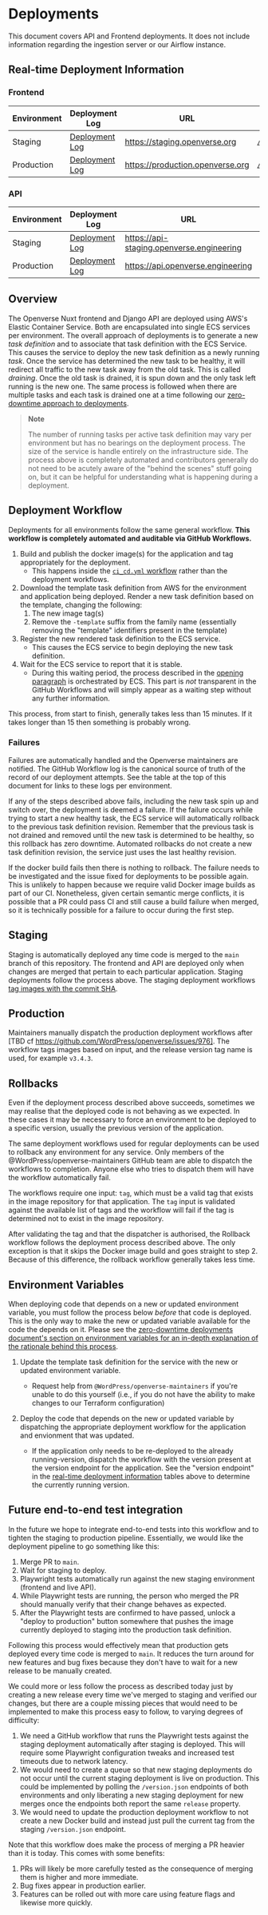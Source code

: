 # Deployments

This document covers API and Frontend deployments. It does not include
information regarding the ingestion server or our Airflow instance.

## Real-time Deployment Information

### Frontend

| Environment | Deployment Log                                                                                        | URL                                | Version Endpoint                                                 |
| ----------- | ----------------------------------------------------------------------------------------------------- | ---------------------------------- | ---------------------------------------------------------------- |
| Staging     | [Deployment Log](https://github.com/WordPress/openverse/actions/workflows/deploy-staging-nuxt.yml)    | <https://staging.openverse.org>    | [`/version.json`](https://staging.openverse.org/version.json)    |
| Production  | [Deployment Log](https://github.com/WordPress/openverse/actions/workflows/deploy-production-nuxt.yml) | <https://production.openverse.org> | [`/version.json`](https://production.openverse.org/version.json) |

### API

| Environment | Deployment Log                                                                                       | URL                                         | Version Endpoint                                                |
| ----------- | ---------------------------------------------------------------------------------------------------- | ------------------------------------------- | --------------------------------------------------------------- |
| Staging     | [Deployment Log](https://github.com/WordPress/openverse/actions/workflows/deploy-staging-api.yml)    | <https://api-staging.openverse.engineering> | [`/version`](https://api-staging.openverse.engineering/version) |
| Production  | [Deployment Log](https://github.com/WordPress/openverse/actions/workflows/deploy-production-api.yml) | <https://api.openverse.engineering>         | [`/version`](https://api.openverse.engineering/version)         |

## Overview

The Openverse Nuxt frontend and Django API are deployed using AWS's Elastic
Container Service. Both are encapsulated into single ECS services per
environment. The overall approach of deployments is to generate a new _task
definition_ and to associate that task definition with the ECS Service. This
causes the service to deploy the new task definition as a newly running _task_.
Once the service has determined the new task to be healthy, it will redirect all
traffic to the new task away from the old task. This is called _draining_. Once
the old task is drained, it is spun down and the only task left running is the
new one. The same process is followed when there are multiple tasks and each
task is drained one at a time following our
[zero-downtime approach to deployments](https://docs.openverse.org/guides/zero-downtime-database-management.html).

> **Note**
>
> The number of running tasks per active task definition may vary per
> environment but has no bearings on the deployment process. The size of the
> service is handle entirely on the infrastructure side. The process above is
> completely automated and contributors generally do not need to be acutely
> aware of the "behind the scenes" stuff going on, but it can be helpful for
> understanding what is happening during a deployment.

## Deployment Workflow

Deployments for all environments follow the same general workflow. **This
workflow is completely automated and auditable via GitHub Workflows.**

1. Build and publish the docker image(s) for the application and tag
   appropriately for the deployment.
   - This happens inside the
     [`ci_cd.yml` workflow](https://github.com/WordPress/openverse/blob/2646c5ead465603b42c70f58a190f7b50861d698/.github/workflows/ci_cd.yml#L866)
     rather than the deployment workflows.
2. Download the template task definition from AWS for the environment and
   application being deployed. Render a new task definition based on the
   template, changing the following:
   1. The new image tag(s)
   2. Remove the `-template` suffix from the family name (essentially removing
      the "template" identifiers present in the template)
3. Register the new rendered task definition to the ECS service.
   - This causes the ECS service to begin deploying the new task definition.
4. Wait for the ECS service to report that it is stable.
   - During this waiting period, the process described in the
     [opening paragraph](#overview) is orchestrated by ECS. This part is _not_
     transparent in the GitHub Workflows and will simply appear as a waiting
     step without any further information.

This process, from start to finish, generally takes less than 15 minutes. If it
takes longer than 15 then something is probably wrong.

### Failures

Failures are automatically handled and the Openverse maintainers are notified.
The GitHub Workflow log is the canonical source of truth of the record of our
deployment attempts. See the table at the top of this document for links to
these logs per environment.

If any of the steps described above fails, including the new task spin up and
switch over, the deployment is deemed a failure. If the failure occurs while
trying to start a new healthy task, the ECS service will automatically rollback
to the previous task definition revision. Remember that the previous task is not
drained and removed until the new task is determined to be healthy, so this
rollback has zero downtime. Automated rollbacks do not create a new task
definition revision, the service just uses the last healthy revision.

If the docker build fails then there is nothing to rollback. The failure needs
to be investigated and the issue fixed for deployments to be possible again.
This is unlikely to happen because we require valid Docker image builds as part
of our CI. Nonetheless, given certain semantic merge conflicts, it is possible
that a PR could pass CI and still cause a build failure when merged, so it is
technically possible for a failure to occur during the first step.

## Staging

Staging is automatically deployed any time code is merged to the `main` branch
of this repository. The frontend and API are deployed only when changes are
merged that pertain to each particular application. Staging deployments follow
the process above. The staging deployment workflows
[tag images with the commit SHA](https://github.com/WordPress/openverse/blob/2646c5ead465603b42c70f58a190f7b50861d698/.github/workflows/ci_cd.yml#L62).

## Production

Maintainers manually dispatch the production deployment workflows after [TBD cf
https://github.com/WordPress/openverse/issues/976]. The workflow tags images
based on input, and the release version tag name is used, for example `v3.4.3`.

## Rollbacks

Even if the deployment process described above succeeds, sometimes we may
realise that the deployed code is not behaving as we expected. In these cases it
may be necessary to force an environment to be deployed to a specific version,
usually the previous version of the application.

The same deployment workflows used for regular deployments can be used to
rollback any environment for any service. Only members of the
@WordPress/openverse-maintainers GitHub team are able to dispatch the workflows
to completion. Anyone else who tries to dispatch them will have the workflow
automatically fail.

The workflows require one input: `tag`, which must be a valid tag that exists in
the image repository for that application. The `tag` input is validated against
the available list of tags and the workflow will fail if the tag is determined
not to exist in the image repository.

After validating the tag and that the dispatcher is authorised, the Rollback
workflow follows the deployment process described above. The only exception is
that it skips the Docker image build and goes straight to step 2. Because of
this difference, the rollback workflow generally takes less time.

## Environment Variables

When deploying code that depends on a new or updated environment variable, you
must follow the process below _before_ that code is deployed. This is the only
way to make the new or updated variable available for the code the depends on
it. Please see the
[zero-downtime deployments document's section on environment variables for an in-depth explanation of the rationale behind this process](https://docs.openverse.org/guides/zero-downtime-database-management.html#environment-variables).

1. Update the template task definition for the service with the new or updated
   environment variable.

   - Request help from `@WordPress/openverse-maintainers` if you're unable to do
     this yourself (i.e., if you do not have the ability to make changes to our
     Terraform configuration)

2. Deploy the code that depends on the new or updated variable by dispatching
   the appropriate deployment workflow for the application and envionment that
   was updated.
   - If the application only needs to be re-deployed to the already
     running-version, dispatch the workflow with the version present at the
     version endpoint for the application. See the "version endpoint" in the
     [real-time deployment information](#real-time-deployment-information)
     tables above to determine the currently running version.

## Future end-to-end test integration

In the future we hope to integrate end-to-end tests into this workflow and to
tighten the staging to production pipeline. Essentially, we would like the
deployment pipeline to go something like this:

1. Merge PR to `main`.
2. Wait for staging to deploy.
3. Playwright tests automatically run against the new staging environment
   (frontend and live API).
4. While Playwright tests are running, the person who merged the PR should
   manually verify that their change behaves as expected.
5. After the Playwright tests are confirmed to have passed, unlock a "deploy to
   production" button somewhere that pushes the image currently deployed to
   staging into the production task definition.

Following this process would effectively mean that production gets deployed
every time code is merged to `main`. It reduces the turn around for new features
and bug fixes because they don't have to wait for a new release to be manually
created.

We could more or less follow the process as described today just by creating a
new release every time we've merged to staging and verified our changes, but
there are a couple missing pieces that would need to be implemented to make this
process easy to follow, to varying degrees of difficulty:

1. We need a GitHub workflow that runs the Playwright tests against the staging
   deployment automatically after staging is deployed. This will require some
   Playwright configuration tweaks and increased test timeouts due to network
   latency.
2. We would need to create a queue so that new staging deployments do not occur
   until the current staging deployment is live on production. This could be
   implemented by polling the `/version.json` endpoints of both environments and
   only liberating a new staging deployment for new merges once the endpoints
   both report the same `release` property.
3. We would need to update the production deployment workflow to not create a
   new Docker build and instead just pull the current tag from the staging
   `/version.json` endpoint.

Note that this workflow does make the process of merging a PR heavier than it is
today. This comes with some benefits:

1. PRs will likely be more carefully tested as the consequence of merging them
   is higher and more immediate.
2. Bug fixes appear in production earlier.
3. Features can be rolled out with more care using feature flags and likewise
   more quickly.
